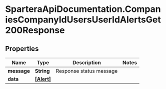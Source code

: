 # SparteraApiDocumentation.CompaniesCompanyIdUsersUserIdAlertsGet200Response

## Properties

Name | Type | Description | Notes
------------ | ------------- | ------------- | -------------
**message** | **String** | Response status message | 
**data** | [**[Alert]**](Alert.md) |  | 


